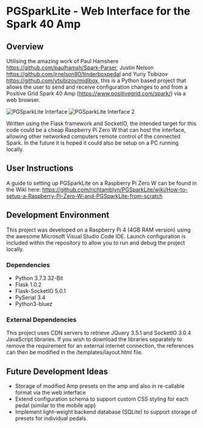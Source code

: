 # PGSparkLite - Web Interface for the Spark 40 Amp

## Overview

Utilising the amazing work of Paul Hamshere https://github.com/paulhamsh/Spark-Parser, Justin Nelson https://github.com/jrnelson90/tinderboxpedal and Yuriy Tsibizov https://github.com/ytsibizov/midibox, this is a Python based project that allows the user to send and receive configuration changes to and from a Positive Grid Spark 40 Amp (https://www.positivegrid.com/spark/) via a web browser.

![PGSparkLite Interface](https://richtamblyn.co.uk/wp-content/uploads/2021/01/PGSparkLite_Interface-e1611060681325.png)
![PGSparkLite Interface 2](https://richtamblyn.co.uk/wp-content/uploads/2021/01/Bottom_interface-e1611060985838.png)

Written using the Flask framework and SocketIO, the intended target for this code could be a cheap Raspberry Pi Zero W that can host the interface, allowing other networked computers remote control of the connected Spark. In the future it is hoped it could also be setup on a PC running locally.

## User Instructions
A guide to setting up PGSparkLite on a Raspberry Pi Zero W can be found in the Wiki here: https://github.com/richtamblyn/PGSparkLite/wiki/How-to-setup-a-Raspberry-Pi-Zero-W-and-PGSparkLite-from-scratch

## Development Environment
This project was developed on a Raspberry Pi 4 (4GB RAM version) using the awesome Microsoft Visual Studio Code IDE. Launch configuration is included within the repository to allow you to run and debug the project locally. 

### Dependencies
- Python 3.7.3 32-Bit
- Flask 1.0.2 
- Flask-SocketIO 5.0.1
- PySerial 3.4
- Python3-bluez

### External Dependencies
This project uses CDN servers to retrieve JQuery 3.5.1 and SocketIO 3.0.4 JavaScript libraries. If you wish to download the libraries separately to remove the requirement for an external internet connection, the references can then be modified in the /templates/layout.html file.

## Future Development Ideas
- Storage of modified Amp presets on the amp and also in re-callable format via the web interface
- Extend configuration schema to support custom CSS styling for each pedal (similar to the mobile app)
- Implement light-weight backend database (SQLite) to support storage of presets for individual pedals.
